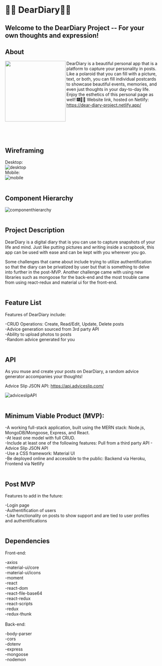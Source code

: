 # :memo::scroll: DearDiary:sparkler::sparkles:

## Welcome to the DearDiary Project -- For your own thoughts and expression!

## About

<img align="left" width="200px" src="https://user-images.githubusercontent.com/78067505/187560370-bd52c1ac-4bc9-429f-af06-147982e23d6f.png" />

DearDiary is a beautiful personal app that is a platform to capture your personality in posts. Like a polaroid that you can fill with a picture, text, or both, you can fill individual postcards to showcase beautiful events, memories, and even just thoughts in your day-to-day life. Enjoy the esthetics of this personal page as well! :fireworks::star2::sparkling_heart:
Website link, hosted on Netlify: https://dear-diary-project.netlify.app/

<br>
<br>
<br>
<br>
<br>

## Wireframing

Desktop:
<br>
![desktop](https://user-images.githubusercontent.com/78067505/187567516-9d0146f0-9bca-4c46-a4e0-ec342a835a2c.PNG)
<br>
Mobile:
<br>
![mobile](https://user-images.githubusercontent.com/78067505/187566715-88ddab37-5287-4ef2-b398-df5b7683dbfc.PNG)
<br>
<br>
## Component Hierarchy

![componenthierarchy](https://user-images.githubusercontent.com/78067505/187568864-4d96e6d9-b69d-4143-9823-ef58614070e2.PNG)
<br>
<br>
## Project Description
DearDiary is a digital diary that is you can use to capture snapshots of your life and mind. Just like putting pictures and writing inside a scrapbook, this app can be used with ease and can be kept with you wherever you go.

Some challenges that came about include trying to utilize authentification so that the diary can be privatized by user but that is something to delve into further in the post-MVP. Another challenge came with using new libraries such as mongoose for the back-end and the most trouble came from using react-redux and material ui for the front-end.
<br>
<br>

## Feature List
Features of DearDiary include:

-CRUD Operations: Create, Read/Edit, Update, Delete posts
<br>
-Advice generation sourced from 3rd party API
<br>
-Ability to upload photos to posts
<br>
-Random advice generated for you
<br>
<br>
## API
As you muse and create your posts on DearDiary, a random advice generator accompanies your thoughts!

Advice Slip JSON API: https://api.adviceslip.com/

![adviceslipAPI](https://user-images.githubusercontent.com/78067505/187559546-fbc6bdc7-b29c-4584-b89a-c3998b6114e1.PNG)
<br>
<br>
## Minimum Viable Product (MVP):

-A working full-stack application, built using the MERN stack: Node.js, MongoDB/Mongoose, Express, and React.
<br>
-At least one model with full CRUD.
<br>
-Include at least one of the following features: Pull from a third party API - Advice Slip JSON API
<br>
-Use a CSS framework: Material UI
<br>
-Be deployed online and accessible to the public: Backend via Heroku, Frontend via Netlify
<br>
<br>
## Post MVP
Features to add in the future:

-Login page
<br>
-Authentification of users
<br>
-Like functionality on posts to show support and are tied to user profiles and authentifications
<br>
<br>
## Dependencies
Front-end:

-axios
<br>
-material-ui/core
<br>
-material-ui/icons
<br>
-moment
<br>
-react
<br>
-react-dom
<br>
-react-file-base64
<br>
-react-redux
<br>
-react-scripts
<br>
-redux
<br>
-redux-thunk
<br>
<br>
Back-end:

-body-parser
<br>
-cors
<br>
-dotenv
<br>
-express
<br>
-mongoose
<br>
-nodemon
